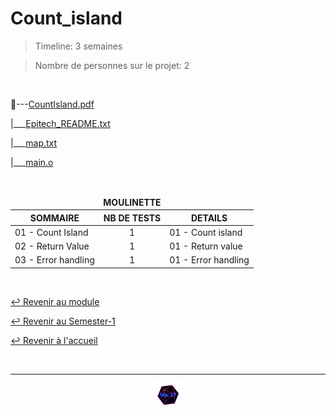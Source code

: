 # Count_island

> Timeline: 3 semaines

> Nombre de personnes sur le projet: 2

<br>

📂---[CountIsland.pdf](https://github.com/Studio-17/Epitech-Subjects/blob/main/Semester-1/B-CPE-100/Count_island/CountIsland.pdf)

|\_\_\_[Epitech_README.txt](https://github.com/Studio-17/Epitech-Subjects/blob/main/Semester-1/B-CPE-100/Count_island/Epitech_README.txt)

|\_\_\_[map.txt](https://github.com/Studio-17/Epitech-Subjects/blob/main/Semester-1/B-CPE-100/Count_island/map.txt)

|\_\_\_[main.o](https://github.com/Studio-17/Epitech-Subjects/blob/main/Semester-1/B-CPE-100/Count_island/main.o)


<br>


<table align="center">
    <thead>
        <tr>
            <td colspan="3" align="center"><strong>MOULINETTE</strong></td>
        </tr>
        <tr>
            <th>SOMMAIRE</th>
            <th>NB DE TESTS</th>
            <th>DETAILS</th>
        </tr>
    </thead>
    <tbody>
        <tr>
            <td rowspan="1">01 - Count Island</td>
            <td rowspan="1" style="text-align: center;">1</td>
            <td>01 - Count island</td>
        </tr>
        <tr>
            <td rowspan="1">02 - Return Value</td>
            <td rowspan="1" style="text-align: center;">1</td>
            <td>01 - Return value</td>
        </tr>
        <tr>
            <td rowspan="1">03 - Error handling</td>
            <td rowspan="1" style="text-align: center;">1</td>
            <td>01 - Error handling</td>
        </tr>
	</tbody>
</table>

<br>

[↩️ Revenir au module](https://github.com/Studio-17/Epitech-Subjects/blob/main/Semester-1/B-CPE-100)

[↩️ Revenir au Semester-1](https://github.com/Studio-17/Epitech-Subjects/blob/main/Semester-1)

[↩️ Revenir à l'accueil](https://github.com/Studio-17/Epitech-Subjects)

<br>

---

<div align="center">

<a href="https://github.com/Studio-17" target="_blank"><img src="../../../assets/voc17.gif" width="40"></a>

</div>
